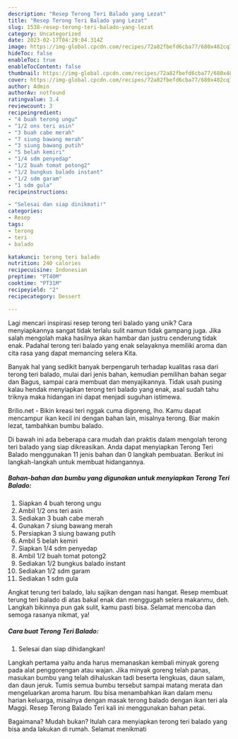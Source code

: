 ```yaml
---
description: "Resep Terong Teri Balado yang Lezat"
title: "Resep Terong Teri Balado yang Lezat"
slug: 1538-resep-terong-teri-balado-yang-lezat
category: Uncategorized
date: 2023-02-17T04:29:04.314Z
image: https://img-global.cpcdn.com/recipes/72a82fbefd6cba77/680x482cq70/terong-teri-balado-foto-resep-utama.jpg
hideToc: false
enableToc: true
enableTocContent: false
thumbnail: https://img-global.cpcdn.com/recipes/72a82fbefd6cba77/680x482cq70/terong-teri-balado-foto-resep-utama.jpg
cover: https://img-global.cpcdn.com/recipes/72a82fbefd6cba77/680x482cq70/terong-teri-balado-foto-resep-utama.jpg
author: Admin
authorAv: notfound
ratingvalue: 3.4
reviewcount: 3
recipeingredient:
- "4 buah terong ungu"
- "1/2 ons teri asin"
- "3 buah cabe merah"
- "7 siung bawang merah"
- "3 siung bawang putih"
- "5 belah kemiri"
- "1/4 sdm penyedap"
- "1/2 buah tomat potong2"
- "1/2 bungkus balado instant"
- "1/2 sdm garam"
- "1 sdm gula"
recipeinstructions:

- "Selesai dan siap dinikmati!"
categories:
- Resep
tags:
- terong
- teri
- balado

katakunci: terong teri balado 
nutrition: 240 calories
recipecuisine: Indonesian
preptime: "PT40M"
cooktime: "PT31M"
recipeyield: "2"
recipecategory: Dessert

---
```





Lagi mencari inspirasi resep terong teri balado yang unik? Cara menyiapkannya sangat tidak terlalu sulit namun tidak gampang juga. Jika salah mengolah maka hasilnya akan hambar dan justru cenderung tidak enak. Padahal terong teri balado yang enak selayaknya memiliki aroma dan cita rasa yang dapat memancing selera Kita.





Banyak hal yang sedikit banyak berpengaruh terhadap kualitas rasa dari terong teri balado, mulai dari jenis bahan, kemudian pemilihan bahan segar dan Bagus, sampai cara membuat dan menyajikannya. Tidak usah pusing kalau hendak menyiapkan terong teri balado yang enak,      asal sudah tahu triknya maka hidangan ini dapat menjadi suguhan istimewa.














Brilio.net - Bikin kreasi teri nggak cuma digoreng, lho. Kamu dapat mencampur ikan kecil ini dengan bahan lain, misalnya terong. Biar makin lezat, tambahkan bumbu balado.






Di bawah ini ada beberapa cara mudah dan praktis dalam mengolah terong teri balado yang siap dikreasikan. Anda dapat menyiapkan Terong Teri Balado menggunakan 11 jenis bahan dan 0 langkah pembuatan. Berikut ini langkah-langkah untuk membuat hidangannya.

<!--inarticleads1-->

##### Bahan-bahan dan bumbu yang digunakan untuk menyiapkan Terong Teri Balado:

1. Siapkan 4 buah terong ungu
1. Ambil 1/2 ons teri asin
1. Sediakan 3 buah cabe merah
1. Gunakan 7 siung bawang merah
1. Persiapkan 3 siung bawang putih
1. Ambil 5 belah kemiri
1. Siapkan 1/4 sdm penyedap
1. Ambil 1/2 buah tomat potong2
1. Sediakan 1/2 bungkus balado instant
1. Sediakan 1/2 sdm garam
1. Sediakan 1 sdm gula


Angkat terung teri balado, lalu sajikan dengan nasi hangat. Resep membuat terung teri balado di atas bakal enak dan menggugah selera makanmu, deh. Langkah bikinnya pun gak sulit, kamu pasti bisa. Selamat mencoba dan semoga rasanya nikmat, ya! 

<!--inarticleads2-->

##### Cara buat Terong Teri Balado:


1. Selesai dan siap dihidangkan!

Langkah pertama yaitu anda harus memanaskan kembali minyak goreng pada alat penggorengan atau wajan. Jika minyak goreng telah panas, masukan bumbu yang telah dihaluskan tadi beserta lengkuas, daun salam, dan daun jeruk. Tumis semua bumbu tersebut sampai matang merata dan mengeluarkan aroma harum. Ibu bisa menambahkan ikan dalam menu harian keluarga, misalnya dengan masak terong balado dengan ikan teri ala Maggi. Resep Terong Balado Teri kali ini menggunakan bahan petai. 

Bagaimana? Mudah bukan? Itulah cara menyiapkan terong teri balado yang bisa anda lakukan di rumah. Selamat menikmati
